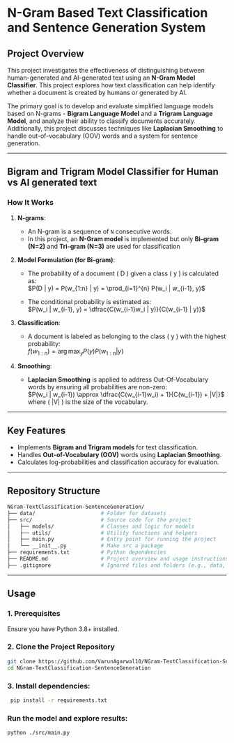 # N-Gram Based Text Classification and Sentence Generation System


## Project Overview
This project investigates the effectiveness of distinguishing between human-generated and AI-generated text using an **N-Gram Model Classifier**. This project explores how text classification can help identify whether a document is created by humans or generated by AI.

The primary goal is to develop and evaluate simplified language models based on N-grams - **Bigram Language Model** and a **Trigram Language Model**, and analyze their ability to classify documents accurately. Additionally, this project discusses techniques like **Laplacian Smoothing** to handle out-of-vocabulary (OOV) words and a system for sentence generation.

---

## Bigram and Trigram Model Classifier for Human vs AI generated text

### How It Works
1. **N-grams**:
   - An N-gram is a sequence of `N` consecutive words.
   - In this project, an **N-Gram model** is implemented but only **Bi-gram (N=2)** and **Tri-gram (N=3)** are used for classification

2. **Model Formulation (for Bi-gram)**:
   - The probability of a document \( D \) given a class \( y \) is calculated as:  
     $P(D | y) = P(w_{1:n} | y) = \prod_{i=1}^{n} P(w_i | w_{i-1}, y)$  

   - The conditional probability is estimated as:  
     $P(w_i | w_{i-1}, y) = \dfrac{C(w_{i-1}w_i | y)}{C(w_{i-1} | y)}$

4. **Classification**:
   - A document is labeled as belonging to the class \( y \) with the highest probability:  
     $f(w_{1:n}) = \arg \max_y P(y)P(w_{1:n} | y)$

5. **Smoothing**:
   - **Laplacian Smoothing** is applied to address Out-Of-Vocabulary words by ensuring all probabilities are non-zero:  
     $P(w_i | w_{i-1}) \approx \dfrac{C(w_{i-1}w_i) + 1}{C(w_{i-1}) + |V|}$
     where \( |V| \) is the size of the vocabulary.

---

## Key Features
- Implements **Bigram and Trigram models** for text classification.
- Handles **Out-of-Vocabulary (OOV)** words using **Laplacian Smoothing**.
- Calculates log-probabilities and classification accuracy for evaluation.

---

## Repository Structure

```bash
NGram-TextClassification-SentenceGeneration/
├── data/                     # Folder for datasets
├── src/                      # Source code for the project
│   ├── models/               # Classes and logic for models
│   ├── utils/                # Utility functions and helpers 
│   ├── main.py               # Entry point for running the project
│   └── __init__.py           # Make src a package
├── requirements.txt          # Python dependencies
├── README.md                 # Project overview and usage instructions
├── .gitignore                # Ignored files and folders (e.g., data, logs)

```


---

## Usage

### 1. Prerequisites
Ensure you have Python 3.8+ installed.

### 2. Clone the Project Repository
```bash
git clone https://github.com/VarunAgarwal10/NGram-TextClassification-SentenceGeneration 
cd NGram-TextClassification-SentenceGeneration
```

### 3. Install dependencies:
```bash
 pip install -r requirements.txt
```

### Run the model and explore results:
```bash
python ./src/main.py
```
